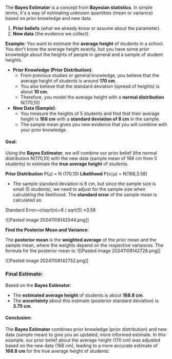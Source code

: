 The **Bayes Estimator** is a concept from **Bayesian statistics**. In simple terms, it's a way of estimating unknown quantities (mean or variance) based on prior knowledge and new data.
1. **Prior beliefs** (what we already know or assume about the parameter).
2. **New data** (the evidence we collect).

**Example:**
You want to estimate the **average height** of students in a school. You don't know the average height exactly, but you have some prior knowledge about the heights of people in general and a sample of student heights.

- **Prior Knowledge (Prior Distribution)**:
    - From previous studies or general knowledge, you believe that the average height of students is around **170 cm**.
    - You also believe that the standard deviation (spread of heights) is about **10 cm**.
    - Therefore, you model the average height with a **normal distribution** N(170,10)
- **New Data (Sample)**:
    - You measure the heights of 5 students and find that their average height is **168 cm** with a **standard deviation of 8 cm** in the sample.
    - The sample mean gives you new evidence that you will combine with your prior knowledge.

#### Goal:
Using the **Bayes Estimator**, we will combine our prior belief (the normal distribution N(170,10) with the new data (sample mean of 168 cm from 5 students) to estimate the **true average height** of students.

**Prior Distribution** P(μ) = N (170,10)
**Likelihood** P(x∣μ) = N(168,3.58)

- The sample standard deviation is 8 cm, but since the sample size is small (5 students), we need to adjust for the sample size when calculating the likelihood. The **standard error** of the sample mean is calculated as:

Standard Error=σ/sqrt(n)=8 / sqrt(5) ≈3.58 


![[Pasted image 20241108142544.png]]

**Find the Posterior Mean and Variance**:

The **posterior mean** is the **weighted average** of the prior mean and the sample mean, where the weights depend on the respective variances. The formula for the posterior mean is:
![[Pasted image 20241108142728.png]]

![[Pasted image 20241108142752.png]]

### Final Estimate:

Based on the **Bayes Estimator**:

- The **estimated average height** of students is about **168.8 cm**.
- The **uncertainty** about this estimate (posterior standard deviation) is **3.75 cm**.

#### Conclusion:

The **Bayes Estimator** combines prior knowledge (prior distribution) and new data (sample mean) to give you an updated, more informed estimate. In this example, our prior belief about the average height (170 cm) was adjusted based on the new data (168 cm), leading to a more accurate estimate of **168.8 cm** for the true average height of students.